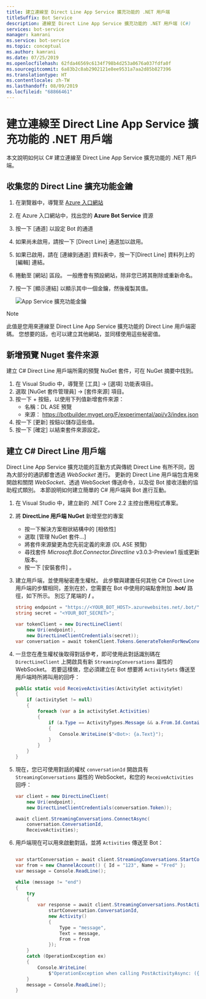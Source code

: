 ```yaml
---
title: 建立連線至 Direct Line App Service 擴充功能的 .NET 用戶端
titleSuffix: Bot Service
description: 連線至 Direct Line App Service 擴充功能的 .NET 用戶端 (C#)
services: bot-service
manager: kamrani
ms.service: bot-service
ms.topic: conceptual
ms.author: kamrani
ms.date: 07/25/2019
ms.openlocfilehash: 62fda46569c6134f798b4d253a0676a037fdfa0f
ms.sourcegitcommit: 6a83b2c8ab2902121e8ee9531a7aa2d85b827396
ms.translationtype: HT
ms.contentlocale: zh-TW
ms.lasthandoff: 08/09/2019
ms.locfileid: "68866461"
---
```

# <a name="create-net-client-to-connect-to-direct-line-app-service-extension"></a>建立連線至 Direct Line App Service 擴充功能的 .NET 用戶端

本文說明如何以 C# 建立連線至 Direct Line App Service 擴充功能的 .NET 用戶端。

## <a name="gather-your-direct-line-extension-keys"></a>收集您的 Direct Line 擴充功能金鑰

1. 在瀏覽器中，導覽至 [Azure 入口網站](https://portal.azure.com/)
1. 在 Azure 入口網站中，找出您的 **Azure Bot Service** 資源
1. 按一下 [通道]  以設定 Bot 的通道
1. 如果尚未啟用，請按一下 [Direct Line]  通道加以啟用。 
1. 如果已啟用，請在 [連線到通道] 資料表中，按一下[Direct Line] 資料列上的 [編輯]  連結。
1. 捲動至 [網站] 區段。 一般應會有預設網站，除非您已將其刪除或重新命名。
1. 按一下 [顯示連結]  以顯示其中一個金鑰，然後複製其值。

    ![App Service 擴充功能金鑰](./media/channels/direct-line-extension-extension-keys-net-client.png)

> [!NOTE]
> 此值是您用來連線至 Direct Line App Service 擴充功能的 Direct Line 用戶端密碼。 您想要的話，也可以建立其他網站，並同樣使用這些秘密值。

## <a name="add-the-preview-nuget-package-source"></a>新增預覽 Nuget 套件來源

建立 C# Direct Line 用戶端所需的預覽 NuGet 套件，可在 NuGet 摘要中找到。

1. 在 Visual Studio 中，導覽至 [工具] -> [選項]  功能表項目。
1. 選取 [NuGet 套件管理員] -> [套件來源]  項目。
1. 按一下 + 按鈕，以使用下列值新增套件來源：
    - 名稱：DL ASE 預覽
    - 來源： https://botbuilder.myget.org/F/experimental/api/v3/index.json
1. 按一下 [更新]  按鈕以儲存這些值。
1. 按一下 [確定]  以結束套件來源設定。

## <a name="create-a-c-direct-line-client"></a>建立 C# Direct Line 用戶端

Direct Line App Service 擴充功能的互動方式與傳統 Direct Line 有所不同，因為大部分的通訊都會透過 *WebSocket* 進行。 更新的 Direct Line 用戶端包含用來開啟和關閉 *WebSocket*、透過 WebSocket 傳送命令，以及從 Bot 接收活動的協助程式類別。 本節說明如何建立簡單的 C# 用戶端與 Bot 進行互動。

1. 在 Visual Studio 中，建立新的 .NET Core 2.2 主控台應用程式專案。
1. 將 **DirectLine 用戶端 NuGet** 新增至您的專案
    - 按一下解決方案樹狀結構中的 [相依性]
    - 選取 [管理 NuGet 套件...] 
    - 將套件來源變更為您先前定義的來源 (DL ASE 預覽)
    - 尋找套件 *Microsoft.Bot.Connector.Directline* v3.0.3-Preview1 版或更新版本。
    - 按一下 [安裝套件]  。
1. 建立用戶端，並使用秘密產生權杖。 此步驟與建置任何其他 C# Direct Line 用戶端的步驟相同，差別在於，您需要在 Bot 中使用的端點會附加 **.bot/** 路徑，如下所示。 別忘了尾端的 **/** 。

    ```csharp
    string endpoint = "https://<YOUR_BOT_HOST>.azurewebsites.net/.bot/";
    string secret = "<YOUR_BOT_SECRET>";

    var tokenClient = new DirectLineClient(
        new Uri(endpoint),
        new DirectLineClientCredentials(secret));
    var conversation = await tokenClient.Tokens.GenerateTokenForNewConversationAsync();
    ```

1. 一旦您在產生權杖後取得對話參考，即可使用此對話識別碼在 `DirectLineClient` 上開啟具有新 `StreamingConversations` 屬性的 WebSocket。 若要這樣做，您必須建立在 Bot 想要將 `ActivitySets` 傳送至用戶端時所將叫用的回呼：

    ```csharp
    public static void ReceiveActivities(ActivitySet activitySet)
    {
        if (activitySet != null)
        {
            foreach (var a in activitySet.Activities)
            {
                if (a.Type == ActivityTypes.Message && a.From.Id.Contains("bot"))
                {
                    Console.WriteLine($"<Bot>: {a.Text}");
                }
            }
        }
    }
    ```

1. 現在，您已可使用對話的權杖 `conversationId` 開啟具有 `StreamingConversations` 屬性的 WebSocket，和您的 `ReceiveActivities` 回呼：

    ```csharp
    var client = new DirectLineClient(
        new Uri(endpoint),
        new DirectLineClientCredentials(conversation.Token));

    await client.StreamingConversations.ConnectAsync(
        conversation.ConversationId,
        ReceiveActivities);
    ```

1. 用戶端現在可以用來啟動對話，並將 `Activities` 傳送至 Bot：

    ```csharp

    var startConversation = await client.StreamingConversations.StartConversationAsync();
    var from = new ChannelAccount() { Id = "123", Name = "Fred" };
    var message = Console.ReadLine();

    while (message != "end")
    {
        try
        {
            var response = await client.StreamingConversations.PostActivityAsync(
                startConversation.ConversationId,
                new Activity()
                {
                    Type = "message",
                    Text = message,
                    From = from
                });
        }
        catch (OperationException ex)
        {
            Console.WriteLine(
                $"OperationException when calling PostActivityAsync: ({ex.StatusCode})");
        }
        message = Console.ReadLine();
    }
    ```
